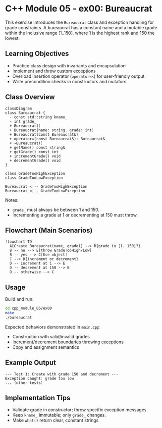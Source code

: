 # C++ Module 05 - ex00: Bureaucrat

This exercise introduces the `Bureaucrat` class and exception handling for grade constraints. A bureaucrat has a constant name and a mutable grade within the inclusive range [1..150], where 1 is the highest rank and 150 the lowest.

## Learning Objectives

- Practice class design with invariants and encapsulation
- Implement and throw custom exceptions
- Overload insertion operator (`operator<<`) for user-friendly output
- Write precondition checks in constructors and mutators

## Class Overview

```mermaid
classDiagram
class Bureaucrat {
  - const std::string kname_
  - int grade_
  + Bureaucrat()
  + Bureaucrat(name: string, grade: int)
  + Bureaucrat(const Bureaucrat&)
  + operator=(const Bureaucrat&): Bureaucrat&
  + ~Bureaucrat()
  + getName() const string&
  + getGrade() const int
  + incrementGrade() void
  + decrementGrade() void
}

class GradeTooHighException
class GradeTooLowException

Bureaucrat <|-- GradeTooHighException
Bureaucrat <|-- GradeTooLowException
```

Notes:
- `grade_` must always be between 1 and 150.
- Incrementing a grade at 1 or decrementing at 150 must throw.

## Flowchart (Main Scenarios)

```mermaid
flowchart TD
  A[Create Bureaucrat(name, grade)] --> B{grade in [1..150]?}
  B -- no --> E[throw GradeTooHigh/Low]
  B -- yes --> C[Use object]
  C --> D{increment or decrement}
  D -- increment at 1 --> E
  D -- decrement at 150 --> E
  D -- otherwise --> C
```

## Usage

Build and run:

```bash
cd cpp_module_05/ex00
make
./bureaucrat
```

Expected behaviors demonstrated in `main.cpp`:
- Construction with valid/invalid grades
- Increment/decrement boundaries throwing exceptions
- Copy and assignment semantics

## Example Output

```
--- Test 1: Create with grade 150 and decrement ---
Exception caught: grade too low
... (other tests)
```

## Implementation Tips

- Validate grade in constructor; throw specific exception messages.
- Keep `kname_` immutable; only `grade_` changes.
- Make `what()` return clear, constant strings.


